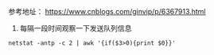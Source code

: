 参考地址： https://www.cnblogs.com/ginvip/p/6367913.html

1. 每隔一段时间观察一下发送队列信息
```
netstat -antp -c 2 | awk '{if($3>0){print $0}}'
```